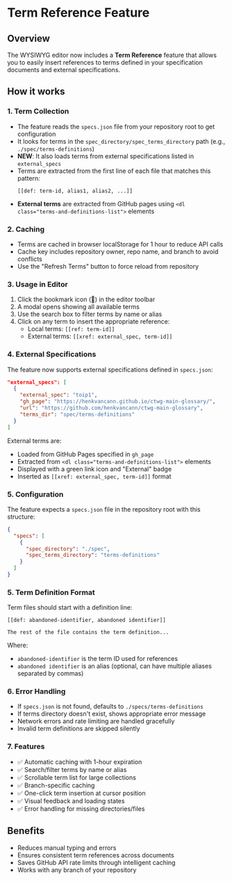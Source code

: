 # Term Reference Feature

## Overview

The WYSIWYG editor now includes a **Term Reference** feature that allows you to easily insert references to terms defined in your specification documents and external specifications.

## How it works

### 1. Term Collection
- The feature reads the `specs.json` file from your repository root to get configuration
- It looks for terms in the `spec_directory/spec_terms_directory` path (e.g., `./spec/terms-definitions`)
- **NEW**: It also loads terms from external specifications listed in `external_specs`
- Terms are extracted from the first line of each file that matches this pattern:
  ```
  [[def: term-id, alias1, alias2, ...]]
  ```
- **External terms** are extracted from GitHub pages using `<dl class="terms-and-definitions-list">` elements

### 2. Caching
- Terms are cached in browser localStorage for 1 hour to reduce API calls
- Cache key includes repository owner, repo name, and branch to avoid conflicts
- Use the "Refresh Terms" button to force reload from repository

### 3. Usage in Editor
1. Click the bookmark icon (📖) in the editor toolbar
2. A modal opens showing all available terms
3. Use the search box to filter terms by name or alias
4. Click on any term to insert the appropriate reference:
   - Local terms: `[[ref: term-id]]`
   - External terms: `[[xref: external_spec, term-id]]`

### 4. External Specifications
The feature now supports external specifications defined in `specs.json`:
```json
"external_specs": [
  {
    "external_spec": "toip1",
    "gh_page": "https://henkvancann.github.io/ctwg-main-glossary/",
    "url": "https://github.com/henkvancann/ctwg-main-glossary",
    "terms_dir": "spec/terms-definitions"
  }
]
```

External terms are:
- Loaded from GitHub Pages specified in `gh_page`
- Extracted from `<dl class="terms-and-definitions-list">` elements
- Displayed with a green link icon and "External" badge
- Inserted as `[[xref: external_spec, term-id]]` format

### 5. Configuration
The feature expects a `specs.json` file in the repository root with this structure:
```json
{
  "specs": [
    {
      "spec_directory": "./spec",
      "spec_terms_directory": "terms-definitions"
    }
  ]
}
```

### 5. Term Definition Format
Term files should start with a definition line:
```
[[def: abandoned-identifier, abandoned identifier]]

The rest of the file contains the term definition...
```

Where:
- `abandoned-identifier` is the term ID used for references
- `abandoned identifier` is an alias (optional, can have multiple aliases separated by commas)

### 6. Error Handling
- If `specs.json` is not found, defaults to `./specs/terms-definitions`
- If terms directory doesn't exist, shows appropriate error message
- Network errors and rate limiting are handled gracefully
- Invalid term definitions are skipped silently

### 7. Features
- ✅ Automatic caching with 1-hour expiration
- ✅ Search/filter terms by name or alias
- ✅ Scrollable term list for large collections
- ✅ Branch-specific caching
- ✅ One-click term insertion at cursor position
- ✅ Visual feedback and loading states
- ✅ Error handling for missing directories/files

## Benefits
- Reduces manual typing and errors
- Ensures consistent term references across documents
- Saves GitHub API rate limits through intelligent caching
- Works with any branch of your repository
